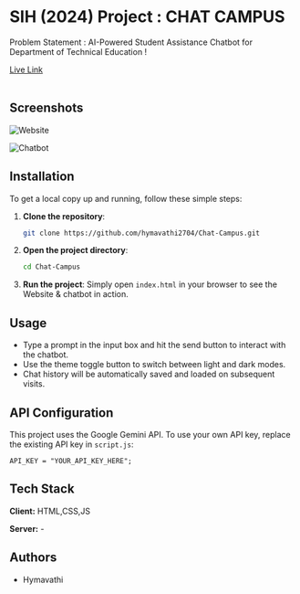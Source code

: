 



# SIH (2024) Project : CHAT CAMPUS

Problem Statement : AI-Powered Student Assistance Chatbot for Department of Technical Education !

<a href="https://chat-campus.vercel.app/" target="_blank">Live Link</a>
<br>
<br>

## Screenshots


![Website](https://github.com/user-attachments/assets/a515329e-b31c-478b-aafc-5f81b38d2100)

![Chatbot](https://github.com/user-attachments/assets/5496941b-f15e-4964-8147-b5c06cbf98d8)


## Installation

To get a local copy up and running, follow these simple steps:

1. **Clone the repository**:
    ```bash
    git clone https://github.com/hymavathi2704/Chat-Campus.git
    ```
   
2. **Open the project directory**:
    ```bash
    cd Chat-Campus 
    ```

3. **Run the project**:
   Simply open `index.html` in your browser to see the Website & chatbot in action.



## Usage

- Type a prompt in the input box and hit the send button to interact with the chatbot.
- Use the theme toggle button to switch between light and dark modes.
- Chat history will be automatically saved and loaded on subsequent visits.

## API Configuration

This project uses the Google Gemini API. To use your own API key, replace the existing API key in `script.js`:

```.env_sample
API_KEY = "YOUR_API_KEY_HERE"; 
 ```




## Tech Stack

**Client:** HTML,CSS,JS

**Server:** - 


## Authors

- Hymavathi

